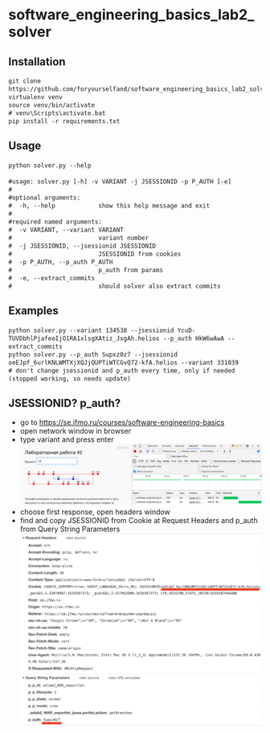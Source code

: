 # software_engineering_basics_lab2_solver

## Installation

```shell
git clone https://github.com/foryourselfand/software_engineering_basics_lab2_solver.git
virtualenv venv
source venv/bin/activate
# venv\Scripts\activate.bat
pip install -r requirements.txt
```

## Usage

```shell
python solver.py --help

#usage: solver.py [-h] -v VARIANT -j JSESSIONID -p P_AUTH [-e]
#
#optional arguments:
#  -h, --help            show this help message and exit
#
#required named arguments:
#  -v VARIANT, --variant VARIANT
#                        variant number
#  -j JSESSIONID, --jsessionid JSESSIONID
#                        JSESSIONID from cookies
#  -p P_AUTH, --p_auth P_AUTH
#                        p_auth from params
#  -e, --extract_commits
#                        should solver also extract commits
``` 

## Examples

```shell
python solver.py --variant 134538 --jsessionid YcuD-TUVDbhlPjafeoIjO1RA1xlsgXAtiz_JxgAh.helios --p_auth HkW6wAwA --extract_commits
python solver.py --p_auth Supxz0z7 --jsessionid oeEJpf_6urlKNLWMTXjXQJjQUPTiWTCGvQ72-kfA.helios --variant 331039
# don't change jsessionid and p_auth every time, only if needed (stopped working, so needs update)  
```

## JSESSIONID? p_auth?

* go to https://se.ifmo.ru/courses/software-engineering-basics
* open network window in browser
* type variant and press enter
  ![git_img_1.png](res/git_img_1.png)
* choose first response, open headers window
* find and copy JSESSIONID from Cookie at Request Headers and p_auth from Query String Parameters
  ![git_img_2.png](res/git_img_2.png)
